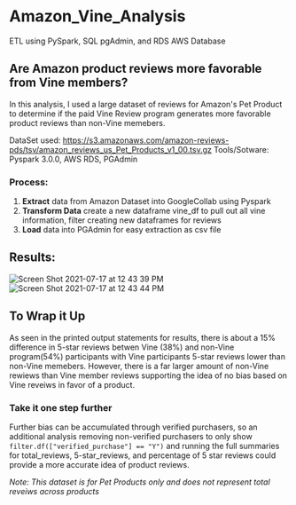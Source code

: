 # Amazon_Vine_Analysis
ETL using PySpark, SQL pgAdmin, and RDS AWS Database
## Are Amazon product reviews more favorable from Vine members?
In this analysis, I used a large dataset of reviews for Amazon's Pet Product to determine if the paid Vine Review program generates more favorable product reviews than non-Vine memebers.

DataSet used: https://s3.amazonaws.com/amazon-reviews-pds/tsv/amazon_reviews_us_Pet_Products_v1_00.tsv.gz
Tools/Sotware: Pyspark 3.0.0, AWS RDS, PGAdmin

### Process:
1. **Extract** data from Amazon Dataset into GoogleCollab using Pyspark
2. **Transform Data** create a new dataframe vine_df to pull out all vine information, filter creating new dataframes for reviews 
3. **Load** data into PGAdmin for easy extraction as csv file 

## Results:

![Screen Shot 2021-07-17 at 12 43 39 PM](https://user-images.githubusercontent.com/79612565/126048168-8c72c7db-ab6b-43bb-a8b7-1ccf4f1edbce.png)
![Screen Shot 2021-07-17 at 12 43 44 PM](https://user-images.githubusercontent.com/79612565/126048169-f5a2832b-ae11-472f-8343-30c2861fa4a6.png)

## To Wrap it Up
As seen in the printed output statements for results, there is about a 15% difference in 5-star reviews betwen Vine (38%) and non-Vine program(54%) participants with Vine participants 5-star reviews lower than non-Vine memebers. However, there is a far larger amount of non-Vine rewiews than Vine member reviews supporting the idea of no bias based on Vine reveiws in favor of a product. 

### Take it one step further
Further bias can be accumulated through verified purchasers, so an additional analysis removing non-verified purchasers to only show ```filter.df(["verified_purchase"] == "Y")```  and running the full summaries for total_reviews, 5-star_reviews, and percentage of 5 star reviews could provide a more accurate idea of product reviews.

_Note: This dataset is for Pet Products only and does not represent total reveiws across products_
